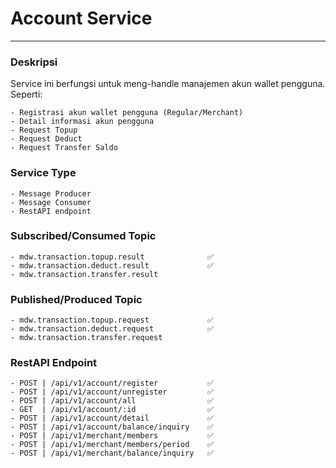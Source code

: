 # Account Service
---
### Deskripsi
Service ini berfungsi untuk meng-handle manajemen akun wallet pengguna. Seperti:

    - Registrasi akun wallet pengguna (Regular/Merchant)
    - Detail informasi akun pengguna
    - Request Topup
    - Request Deduct
    - Request Transfer Saldo 

### Service Type
    - Message Producer
    - Message Consumer
    - RestAPI endpoint

### Subscribed/Consumed Topic
    - mdw.transaction.topup.result              ✅
    - mdw.transaction.deduct.result             ✅
    - mdw.transaction.transfer.result

### Published/Produced Topic
    - mdw.transaction.topup.request             ✅
    - mdw.transaction.deduct.request            ✅
    - mdw.transaction.transfer.request 
    

### RestAPI Endpoint
    - POST | /api/v1/account/register           ✅
    - POST | /api/v1/account/unregister         ✅
    - POST | /api/v1/account/all                ✅
    - GET  | /api/v1/account/:id                ✅
    - POST | /api/v1/account/detail             ✅
    - POST | /api/v1/account/balance/inquiry    ✅
    - POST | /api/v1/merchant/members           ✅
    - POST | /api/v1/merchant/members/period    ✅
    - POST | /api/v1/merchant/balance/inquiry   ✅